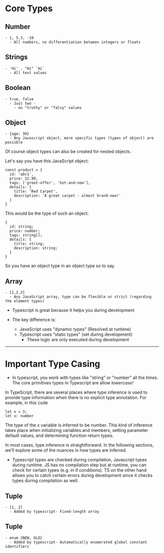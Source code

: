 # Core Types 

## Number
    - 1, 5.3, -10 
      - All numbers, no differentiation between integers or floats 

## Strings
    - 'Hi' , "Hi" `Hi`
      - All text values 
  

  ## Boolean
    - true, false
      - Just two -
        - no "truthy" or "falsy" values

## Object
    - {age: 30}
      - Any Javascript object, more specific types (types of object) are possible


Of course object types can also be created for nested objects.

Let's say you have this JavaScript object:

```
const product = {
  id: 'abc1',
  price: 12.99,
  tags: ['great-offer', 'hot-and-new'],
  details: {
    title: 'Red Carpet',
    description: 'A great carpet - almost brand-new!'
  }
}
````

This would be the type of such an object:

````
{
  id: string;
  price: number;
  tags: string[];
  details: {
    title: string;
    description: string;
  }
}
````
So you have an object type in an object type so to say.

## Array
    - [1,2,3]
      - Any JavaScript array, type can be flexible or strict (regarding the element types)


- Typescript is great because it helps you during development
  
- The key difference is: 
  - JavaScript uses "dynamic types" (Resolved at runtime)
  - Typescript uses "static types" (set during development)
    - These logic are only executed during development



--------------
# Important Type Casing
- In typescript, you work with types like  "string" or "number" all the times.  The core primitives types in Typescript are allow *lowercase!*

In TypeScript, there are several places where type inference is used to provide type information when there is no explicit type annotation. For example, in this code

```
let x = 3;
let x: number
```

The type of the x variable is inferred to be number. This kind of inference takes place when initializing variables and members, setting parameter default values, and determining function return types.

In most cases, type inference is straightforward. In the following sections, we’ll explore some of the nuances in how types are inferred.

- Typescript types are checked during compilation, Javascript types during runtime.
    JS has no compilation step but at runtime, you can check for certain types (e.g. in if conditions). TS on the other hand allows you to catch certain errors during development since it checks types during compilation as well.

## Tuple
    - [1, 2]
      - Added by typescript- Fixed-length array

## Tuple
    - enum {NEW, OLD}
      - Added by typescript- Automatically enumerated global constant  identifiers
